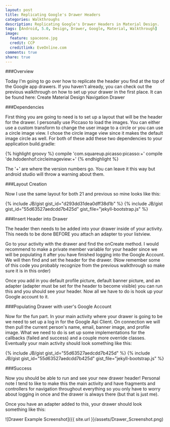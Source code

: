 ```yaml
---
layout: post
title: Replicating Google's Drawer Headers
categories: Walkthroughs
description: Replicating Google's Drawer Headers in Material Design.
tags: [Android, 5.0, Design, Drawer, Google, Material, Walkthrough]
image:
  feature: spaceone.jpg
  credit: CCP
  creditlink: EveOnline.com
comments: true
share: true
---
```


###Overview

Today I'm going to go over how to replicate the header you find at the top of the Google app drawers. If you haven't already, you can check out the previous walkthrough on how to set up your drawer in the first place. It can be found here: Create Material Design Navigation Drawer

###Dependencies

First thing you are going to need is to set up a layout that will be the header for the drawer. I personally use Piccaso to load the images. You can either use a custom transform to change the user image to a circle or you can use a circle image view. I chose the circle image view since it makes the default image circle as well. For both of these add these two dependencies to your application build.gradle:

{% highlight groovy %}
compile 'com.squareup.picasso:picasso:+'
compile 'de.hdodenhof:circleimageview:+'
{% endhighlight %}

The '+' are where the version numbers go. You can leave it this way but android studio will throw a warning about them.

###Layout Creation

Now I use the same layout for both 21 and previous so mine looks like this:

{% include JB/gist gist_id="d293dd31dea0dff38d1b" %}
{% include JB/gist gist_id="55d63527aedcdd7b425d" gist_file="jekyll-bootstrap.js" %}

###Insert Header into Drawer

The header then needs to be added into your drawer inside of your activity. This needs to be done BEFORE you attach an adapter to your listview.

Go to your activity with the drawer and find the onCreate method. I would recommend to make a private member variable for your header since we will be populating it after you have finished logging into the Google Account. We will then find and set the header for the drawer. (Now remember some of this code you probably recognize from the previous walkthrough so make sure it is in this order)

Once you add in you default profile picture, default banner picture, and an adapter (adapter must be set for the header to become visible) you can run this and you should see your header. Now all we have to do is hook up your Google account to it.

###Populating Drawer with user's Google Account

Now for the fun part. In your main activity where your drawer is going to be we need to set up a log in for the Google Api Client. On connection we will then pull the current person's name, email, banner image, and profile image. What we need to do is set up some implementations for the callbacks (failed and success) and a couple more override classes. Eventually your main activity should look something like this:

{% include JB/gist gist_id="55d63527aedcdd7b425d" %}
{% include JB/gist gist_id="55d63527aedcdd7b425d" gist_file="jekyll-bootstrap.js" %}

###Success

Now you should be able to run and see your new drawer header! Personal note I tend to like to make this the main activity and have fragments and controllers for navigation throughout everything so you only have to worry about logging in once and the drawer is always there (but that is just me).

Once you have an adapter added to this, your drawer should look something like this:

![Drawer Example Screenshot]({{ site.url }}/assets/Drawer_Screenshot.png)
